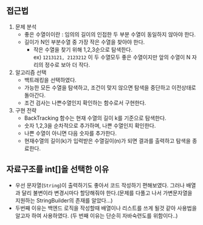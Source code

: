 ## 접근법
1. 문제 분석 
    - 좋은 수열이이란 : 임의의 길이의 인접한 두 부분 수열이 동일하지 않아야 한다.
    - 길이가 N인 부분수열 중 가장 작은 수열을 찾아야 한다.
      - 작은 수열을 찾기 위해 1,2,3순으로 탐색한다.\
        ex) `1213121, 2123212` 이 두 수열모두 좋은 수열이지만 앞의 수열이 N 자리의 정수로 보아 더 작다.
2. 알고리즘 선택
    - 백트래킹을 선택하였다.
    - 가능한 모든 수열을 탐색하고, 조건이 맞지 않으면 탐색을 중단하고 이전상태로 돌아간다.
    - 조건 검사는 나쁜수열인지 확인하는 함수로서 구현한다.
3. 구현 전략
   - BackTracking 함수는 현재 수열의 길이 k를 기준으로 탐색한다.
   - 숫자 1,2,3을 순차적으로 추가하며, 나쁜 수열인지 확인한다.
   - 나쁜 수열이 아니면 다음 숫자를 추가한다.
   - 현재수열의 길이(k)가 입력받은 수열길이(n)가 되면 결과를 출력하고 탐색을 종료한다.

## 자료구조를 int[]을 선택한 이유
   - 우선 문자열(`String`)이 출력하기도 좋아서 코드 작성하기 편해보였다. 그러나 배열과 달리 불변이라 변경시마다 할당해줘야 한다.(문제를 다풀고 나서 가변문자열을 지원하는 StringBuilder의 존재를 알았다...)
   - 두번째 이유는 백엔드 로직을 작성할때 배열이나 리스트를 쓰게 될것 같아 사용법을 알고자 하여 사용하였다. (두 번째 이유는 단순히 자바숙련도를 위함이다..)